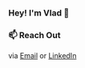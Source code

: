 ### Hey! I'm Vlad 👋

### 📫 Reach Out
via [Email](antoniuk0372@gmail.com) or [LinkedIn](https://www.linkedin.com/in/antoniukoff/)
